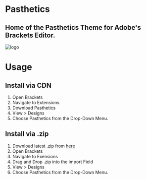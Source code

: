 # Pasthetics
## Home of the Pasthetics Theme for Adobe's Brackets Editor.
![logo](https://github.com/pvlm-txt/pasthetics/blob/master/img/preview.png)
# Usage
## Install via CDN
1.  Open Brackets
2.  Navigate to Extensions
3.  Download Pasthetics
4.  View > Designs
5.  Choose Pasthetics from the Drop-Down Menu.

## Install via .zip
1.  Download latest .zip from [here](https://github.com/pvlm-txt/pasthetics/releases/latest)
2.  Open Brackets
3.  Navigate to Exensions
4.  Drag and Drop .zip into the import Field
5.  View > Designs
6.  Choose Pasthetics from the Drop-Down Menu.
